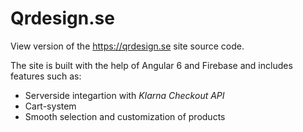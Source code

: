 # Qrdesign.se
View version of the https://qrdesign.se site source code.

The site is built with the help of Angular 6 and Firebase and includes features such as:
* Serverside integartion with _Klarna Checkout API_
* Cart-system
* Smooth selection and customization of products
